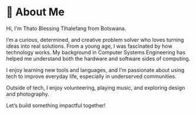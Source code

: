 # 👋 About Me

Hi, I'm Thato Blessing Tlhalefang from Botswana.

I’m a curious, determined, and creative problem solver who loves turning ideas into real solutions. From a young age, I was fascinated by how technology works. My background in Computer Systems Engineering has helped me understand both the hardware and software sides of computing.

I enjoy learning new tools and languages, and I’m passionate about using tech to improve everyday life, especially in underserved communities.

Outside of tech, I enjoy volunteering, playing music, and exploring design and photography.

Let’s build something impactful together!
